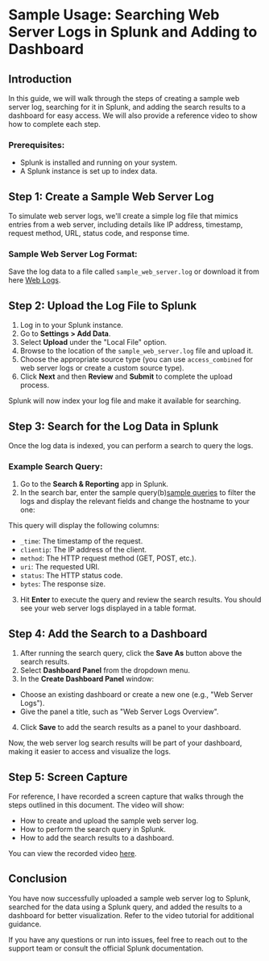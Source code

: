 # Sample Usage: Searching Web Server Logs in Splunk and Adding to Dashboard

## Introduction

In this guide, we will walk through the steps of creating a sample web server log, searching for it in Splunk, and adding the search results to a dashboard for easy access. We will also provide a reference video to show how to complete each step.

### Prerequisites:
- Splunk is installed and running on your system.
- A Splunk instance is set up to index data.

## Step 1: Create a Sample Web Server Log

To simulate web server logs, we'll create a simple log file that mimics entries from a web server, including details like IP address, timestamp, request method, URL, status code, and response time.

### Sample Web Server Log Format:


Save the log data to a file called `sample_web_server.log` or download it from here [Web Logs](https://github.com/KushagraVarshney101/Splunk-Documentation/blob/main/Sample%20Logs/webserver.log).

## Step 2: Upload the Log File to Splunk

1. Log in to your Splunk instance.
2. Go to **Settings > Add Data**.
3. Select **Upload** under the "Local File" option.
4. Browse to the location of the `sample_web_server.log` file and upload it.
5. Choose the appropriate source type (you can use `access_combined` for web server logs or create a custom source type).
6. Click **Next** and then **Review** and **Submit** to complete the upload process.

Splunk will now index your log file and make it available for searching.

## Step 3: Search for the Log Data in Splunk

Once the log data is indexed, you can perform a search to query the logs.

### Example Search Query:

1. Go to the **Search & Reporting** app in Splunk.
2. In the search bar, enter the sample query(b)[sample queries](https://github.com/KushagraVarshney101/Splunk-Documentation/blob/main/Sample%20Queries/Search%20queries.md) to filter the logs and display the relevant fields and change the hostname to your one:
     
This query will display the following columns:
- `_time`: The timestamp of the request.
- `clientip`: The IP address of the client.
- `method`: The HTTP request method (GET, POST, etc.).
- `uri`: The requested URI.
- `status`: The HTTP status code.
- `bytes`: The response size.

3. Hit **Enter** to execute the query and review the search results. You should see your web server logs displayed in a table format.

## Step 4: Add the Search to a Dashboard

1. After running the search query, click the **Save As** button above the search results.
2. Select **Dashboard Panel** from the dropdown menu.
3. In the **Create Dashboard Panel** window:
- Choose an existing dashboard or create a new one (e.g., "Web Server Logs").
- Give the panel a title, such as "Web Server Logs Overview".
4. Click **Save** to add the search results as a panel to your dashboard.

Now, the web server log search results will be part of your dashboard, making it easier to access and visualize the logs.

## Step 5: Screen Capture

For reference, I have recorded a screen capture that walks through the steps outlined in this document. The video will show:

- How to create and upload the sample web server log.
- How to perform the search query in Splunk.
- How to add the search results to a dashboard.

You can view the recorded video [here](insert-link-to-video).

## Conclusion

You have now successfully uploaded a sample web server log to Splunk, searched for the data using a Splunk query, and added the results to a dashboard for better visualization. Refer to the video tutorial for additional guidance.

If you have any questions or run into issues, feel free to reach out to the support team or consult the official Splunk documentation.
